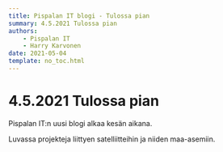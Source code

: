 ```yaml
---
title: Pispalan IT blogi - Tulossa pian
summary: 4.5.2021 Tulossa pian
authors:
    - Pispalan IT
    - Harry Karvonen
date: 2021-05-04
template: no_toc.html
---
```

# 4.5.2021 Tulossa pian
Pispalan IT:n uusi blogi alkaa kesän aikana.

Luvassa projekteja liittyen satelliitteihin ja niiden maa-asemiin.

